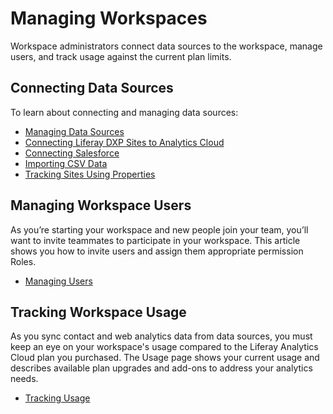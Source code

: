 # Managing Workspaces

Workspace administrators connect data sources to the workspace, manage users, and track usage against the current plan limits.

<!-- management screenshot -->

## Connecting Data Sources

To learn about connecting and managing data sources:

* [Managing Data Sources](../getting-started/connecting-data-sources/managing-data-sources.md)
* [Connecting Liferay DXP Sites to Analytics Cloud](../getting-started/connecting-data-sources/connecting-liferay-dxp-to-analytics-cloud.md)
* [Connecting Salesforce](../people/individuals/adding-a-salesforce-data-source.md)
* [Importing CSV Data](../people/individuals/adding-a-csv-data-source.md)
* [Tracking Sites Using Properties](../getting-started/connecting-data-sources/tracking-sites-and-individuals-using-properties.md)

## Managing Workspace Users

As you’re starting your workspace and new people join your team, you’ll want to invite teammates to participate in your workspace. This article shows you how to invite users and assign them appropriate permission Roles.

* [Managing Users](./managing-users.md)

## Tracking Workspace Usage

As you sync contact and web analytics data from data sources, you must keep an eye on your workspace's usage compared to the Liferay Analytics Cloud plan you purchased. The Usage page shows your current usage and describes available plan upgrades and add-ons to address your analytics needs.

* [Tracking Usage](./tracking-usage.md)
